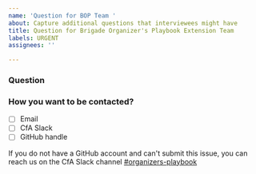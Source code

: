 ```yaml
---
name: 'Question for BOP Team '
about: Capture additional questions that interviewees might have
title: Question for Brigade Organizer's Playbook Extension Team
labels: URGENT
assignees: ''

---
```


### Question

### How you want to be contacted?

- [ ] Email
- [ ] CfA Slack
- [ ] GitHub handle

If you do not have a GitHub account and can't submit this issue, you can reach us on the CfA Slack channel [ #organizers-playbook](https://cfa.slack.com/archives/C019RCM15FE)
